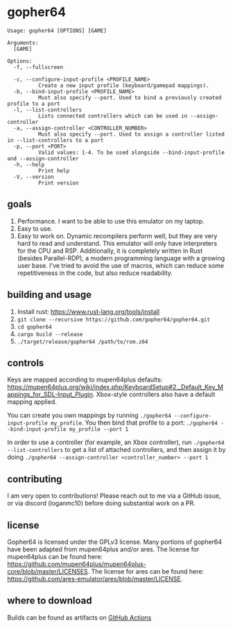 # gopher64

```
Usage: gopher64 [OPTIONS] [GAME]

Arguments:
  [GAME]  

Options:
  -f, --fullscreen
          
  -c, --configure-input-profile <PROFILE_NAME>
          Create a new input profile (keyboard/gamepad mappings).
  -b, --bind-input-profile <PROFILE_NAME>
          Must also specify --port. Used to bind a previously created profile to a port
  -l, --list-controllers
          Lists connected controllers which can be used in --assign-controller
  -a, --assign-controller <CONTROLLER_NUMBER>
          Must also specify --port. Used to assign a controller listed in --list-controllers to a port
  -p, --port <PORT>
          Valid values: 1-4. To be used alongside --bind-input-profile and --assign-controller
  -h, --help
          Print help
  -V, --version
          Print version
```
## goals

1. Performance. I want to be able to use this emulator on my laptop.
2. Easy to use.
3. Easy to work on. Dynamic recompilers perform well, but they are very hard to read and understand. This emulator will only have interpreters for the CPU and RSP. Additionally, it is completely written in Rust (besides Parallel-RDP), a modern programming language with a growing user base. I've tried to avoid the use of macros, which can reduce some repetitiveness in the code, but also reduce readability.

## building and usage

1. Install rust: https://www.rust-lang.org/tools/install
2. `git clone --recursive https://github.com/gopher64/gopher64.git`
3. `cd gopher64`
4. `cargo build --release`
5. `./target/release/gopher64 /path/to/rom.z64`

## controls

Keys are mapped according to mupen64plus defaults: https://mupen64plus.org/wiki/index.php/KeyboardSetup#2._Default_Key_Mappings_for_SDL-Input_Plugin. Xbox-style controllers also have a default mapping applied.

You can create you own mappings by running `./gopher64 --configure-input-profile my_profile`. You then bind that profile to a port: `./gopher64 --bind-input-profile my_profile --port 1`

In order to use a controller (for example, an Xbox controller), run `./gopher64 --list-controllers` to get a list of attached controllers, and then assign it by doing `./gopher64 --assign-controller <controller_number> --port 1`

## contributing

I am very open to contributions! Please reach out to me via a GitHub issue, or via discord (loganmc10) before doing substantial work on a PR.

## license

Gopher64 is licensed under the GPLv3 license. Many portions of gopher64 have been adapted from mupen64plus and/or ares. The license for mupen64plus can be found here: https://github.com/mupen64plus/mupen64plus-core/blob/master/LICENSES. The license for ares can be found here: https://github.com/ares-emulator/ares/blob/master/LICENSE.

## where to download

Builds can be found as artifacts on [GitHub Actions](https://github.com/gopher64/gopher64/actions?query=branch%3Amain)

